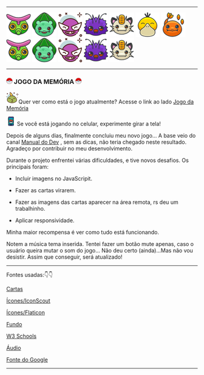  _________________________________________________________________________________________________________________________________________________________________________________________________________________________________________________________________________________________________________________________________________________________________________
 ![caterpie](img/caterpie.png)
  ![bullbasaur](img/bullbasaur.png)
  ![gastly.png](img/avatar.png)
  ![venonat.png](img/venonat.png)
  ![meowth.png](img/meowth.png)
  ![psyduck.png](img/psyduck.png)
  ![charmander.png](img/charmander.png)
  ![caterpie.png](img/caterpie.png)
  ![bullbasaur.png](img/bullbasaur.png)
  ![gastly.png](img/avatar.png)
  ![venonat.png](img/venonat.png)
  ![meowth.png](img/meowth.png)



_________________________________________________________________________________________________________________________________________________________________________________________________________________________________________________________________________________________________________________________________________________________________________

### 													![188918](img/icon3.png) JOGO DA MEMÓRIA ![188918](img/icon3.png)

![avatar](img/avatar2.png)Quer ver como está o jogo atualmente? Acesse o link ao lado  [Jogo da Memória](https://georgiapereira039.github.io/MemoriaGame/jogo.html)



![pokemon-go](img/pokemon-go.png)
Se você está jogando no celular, experimente girar a tela! 



Depois de alguns dias, finalmente concluiu meu novo jogo... A base veio do canal [Manual do Dev](https://www.youtube.com/watch?v=tcbMmm77WOU) , sem as dicas, não teria chegado neste resultado. Agradeço por contribuir no meu desenvolvimento.



Durante o projeto enfrentei várias dificuldades, e tive novos desafios. Os principais foram: 

- Incluir imagens no JavaScripit.

- Fazer as cartas virarem.

- Fazer as imagens das cartas aparecer na área remota, rs deu um trabalhinho.

- Aplicar responsividade.
  

Minha maior recompensa é ver como tudo está funcionando.

Notem a música tema inserida. Tentei fazer um botão mute apenas, caso o usuário queira mutar o som do jogo... Não deu certo (ainda)...Mas não vou desistir. Assim que conseguir, será atualizado!

_______________________________________________________________________________________________________________________________________________________________________________________________________________________________________________________________________________________________________________________________________________________________________

Fontes usadas:👇👇


[Cartas](https://www.pokemon.com/br/pokedex/)

[Ícones/IconScout](https://iconscout.com/)

[Ícones/Flaticon](https://www.flaticon.com/br/icones-gratis/pokemon)

[Fundo](https://br.pinterest.com/pin/734790495467469536/?mt=login)

[W3 Schools](https://www.w3schools.com/default.asp)

[Áudio](https://ringtones.mob.org.pt/mp3/pokemon_theme-20774/)

[Fonte do Google](https://fonts.google.com/specimen/Press+Start+2P?query=press)   

_____________________________________________________________________________________________________________________________________________________________________________________________________________________________________________________________________________________________________________________________________________________________________
